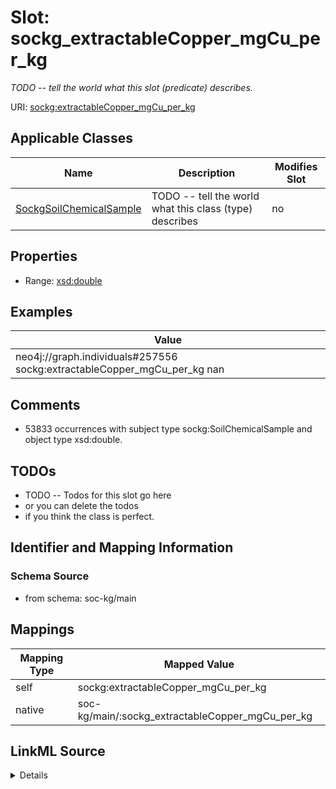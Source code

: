 

# Slot: sockg_extractableCopper_mgCu_per_kg


_TODO -- tell the world what this slot (predicate) describes._





URI: [sockg:extractableCopper_mgCu_per_kg](http://www.semanticweb.org/sockg/ontologies/2024/0/soil-carbon-ontology/extractableCopper_mgCu_per_kg)



<!-- no inheritance hierarchy -->





## Applicable Classes

| Name | Description | Modifies Slot |
| --- | --- | --- |
| [SockgSoilChemicalSample](../classes/SockgSoilChemicalSample.md) | TODO -- tell the world what this class (type) describes |  no  |







## Properties

* Range: [xsd:double](http://www.w3.org/2001/XMLSchema#double)






## Examples

| Value |
| --- |
| neo4j://graph.individuals#257556 sockg:extractableCopper_mgCu_per_kg nan |

## Comments

* 53833 occurrences with subject type sockg:SoilChemicalSample and object type xsd:double.

## TODOs

* TODO -- Todos for this slot go here
* or you can delete the todos
* if you think the class is perfect.

## Identifier and Mapping Information







### Schema Source


* from schema: soc-kg/main




## Mappings

| Mapping Type | Mapped Value |
| ---  | ---  |
| self | sockg:extractableCopper_mgCu_per_kg |
| native | soc-kg/main/:sockg_extractableCopper_mgCu_per_kg |




## LinkML Source

<details>
```yaml
name: sockg_extractableCopper_mgCu_per_kg
description: TODO -- tell the world what this slot (predicate) describes.
todos:
- TODO -- Todos for this slot go here
- or you can delete the todos
- if you think the class is perfect.
comments:
- 53833 occurrences with subject type sockg:SoilChemicalSample and object type xsd:double.
examples:
- value: neo4j://graph.individuals#257556 sockg:extractableCopper_mgCu_per_kg nan
from_schema: soc-kg/main
rank: 1000
slot_uri: sockg:extractableCopper_mgCu_per_kg
alias: sockg_extractableCopper_mgCu_per_kg
domain_of:
- sockg_SoilChemicalSample
range: double

```
</details>